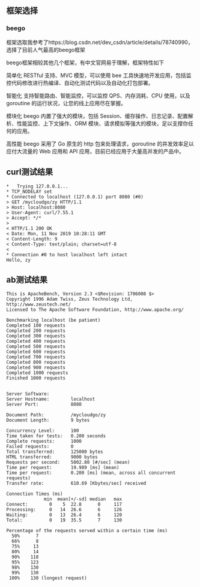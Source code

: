 ## 框架选择
### beego 

框架选取我参考了https://blog.csdn.net/dev_csdn/article/details/78740990，选择了目前人气最高的beego框架

beego框架相较其他几个框架，有中文官网易于理解，框架特性如下

简单化
RESTful 支持、MVC 模型，可以使用 bee 工具快速地开发应用，包括监控代码修改进行热编译、自动化测试代码以及自动化打包部署。

智能化
支持智能路由、智能监控，可以监控 QPS、内存消耗、CPU 使用，以及 goroutine 的运行状况，让您的线上应用尽在掌握。

模块化
beego 内置了强大的模块，包括 Session、缓存操作、日志记录、配置解析、性能监控、上下文操作、ORM 模块、请求模拟等强大的模块，足以支撑你任何的应用。

高性能
beego 采用了 Go 原生的 http 包来处理请求，goroutine 的并发效率足以应付大流量的 Web 应用和 API 应用，目前已经应用于大量高并发的产品中。





## curl测试结果
```
*   Trying 127.0.0.1...
* TCP_NODELAY set
* Connected to localhost (127.0.0.1) port 8080 (#0)
> GET /mycloudgo/zy HTTP/1.1
> Host: localhost:8080
> User-Agent: curl/7.55.1
> Accept: */*
> 
< HTTP/1.1 200 OK
< Date: Mon, 11 Nov 2019 10:28:11 GMT
< Content-Length: 9
< Content-Type: text/plain; charset=utf-8
< 
* Connection #0 to host localhost left intact
Hello, zy
```

## ab测试结果
```
This is ApacheBench, Version 2.3 <$Revision: 1706008 $>
Copyright 1996 Adam Twiss, Zeus Technology Ltd, http://www.zeustech.net/
Licensed to The Apache Software Foundation, http://www.apache.org/

Benchmarking localhost (be patient)
Completed 100 requests
Completed 200 requests
Completed 300 requests
Completed 400 requests
Completed 500 requests
Completed 600 requests
Completed 700 requests
Completed 800 requests
Completed 900 requests
Completed 1000 requests
Finished 1000 requests


Server Software:        
Server Hostname:        localhost
Server Port:            8080

Document Path:          /mycloudgo/zy
Document Length:        9 bytes

Concurrency Level:      100
Time taken for tests:   0.200 seconds
Complete requests:      1000
Failed requests:        0
Total transferred:      125000 bytes
HTML transferred:       9000 bytes
Requests per second:    5002.80 [#/sec] (mean)
Time per request:       19.989 [ms] (mean)
Time per request:       0.200 [ms] (mean, across all concurrent requests)
Transfer rate:          610.69 [Kbytes/sec] received

Connection Times (ms)
              min  mean[+/-sd] median   max
Connect:        0    5  22.8      0     117
Processing:     0   14  26.6      6     126
Waiting:        0   13  26.4      6     120
Total:          0   19  35.5      7     130

Percentage of the requests served within a certain time (ms)
  50%      7
  66%      8
  75%     13
  80%     14
  90%    118
  95%    123
  98%    130
  99%    130
 100%    130 (longest request)
```
